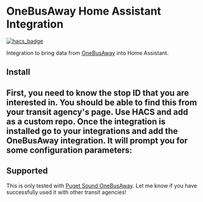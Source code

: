 # OneBusAway Home Assistant Integration

[![hacs_badge](https://img.shields.io/badge/HACS-Default-orange.svg?style=for-the-badge)](https://github.com/custom-components/hacs)

Integration to bring data from [OneBusAway](https://onebusaway.org/)
into Home Assistant.

## Install
First, you need to know the stop ID that you are interested in. You should be able to find this
from your transit agency's page.
Use HACS and add as a custom repo. Once the integration is installed go to your integrations and add the OneBusAway integration. It will prompt you for some configuration parameters:
-

## Supported

This is only tested with [Puget Sound OneBusAway](https://pugetsound.onebusaway.org/). Let me know
if you have successfully used it with other transit agencies!

